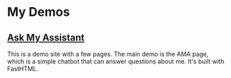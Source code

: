 # My Demos

## [Ask My Assistant](https://mysite-christopher.replit.app)

This is a demo site with a few pages. The main demo is the AMA page, which is a simple chatbot that can answer questions about me. It's built with FastHTML.

